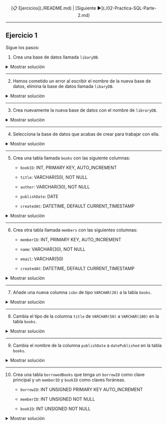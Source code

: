 <div align= "center"> [📋 Ejercicios](./README.md) | [Siguiente ▶️](./02-Practica-SQL-Parte-2.md)</div>

---

## Ejercicio 1

Sigue los pasos:

1. Crea una base de datos llamada `libaryDB`.

<details><summary>Mostrar solución</summary>

```sql
CREATE DATABASE IF NOT EXISTS libaryDB;
```
</details>

---

2. Hemos cometido un error al escribir el nombre de la nueva base de datos, elimina la base de datos llamada `libaryDB`.

<details><summary>Mostrar solución</summary>

```sql
DROP DATABASE IF EXISTS libaryDB;
```
</details>

---

3. Crea nuevamente la nueva base de datos con el nombre de `libraryDB`.

<details><summary>Mostrar solución</summary>

```sql
CREATE DATABASE IF NOT EXISTS libraryDB;
```
</details>

---

4. Selecciona la base de datos que acabas de crear para trabajar con ella.

<details><summary>Mostrar solución</summary>

```sql
USE libraryDB;
```
</details>

---

5. Crea una tabla llamada `books` con las siguiente columnas:
    
    - `bookID`: INT, PRIMARY KEY, AUTO_INCREMENT
        
    - `title`: VARCHAR(50), NOT NULL
        
    - `author`: VARCHAR(30), NOT NULL
        
    - `publishDate`: DATE
        
    - `createdAt`: DATETIME, DEFAULT CURRENT_TIMESTAMP

<details><summary>Mostrar solución</summary>

```sql
CREATE TABLE IF NOT EXISTS books (
    bookID INT UNSIGNED PRIMARY KEY AUTO_INCREMENT,
    title VARCHAR(50) NOT NULL,
    author VARCHAR(30) NOT NULL,
    publishDate DATE, 
    createdAt DATETIME DEFAULT CURRENT_TIMESTAMP
);
```
</details>

---

6. Crea otra tabla llamada `members` con las siguientes columnas:
    
    - `memberID`: INT, PRIMARY KEY, AUTO_INCREMENT
        
    - `name`: VARCHAR(30), NOT NULL
        
    - `email`: VARCHAR(50)
        
    - `createdAt`: DATETIME, DEFAULT CURRENT_TIMESTAMP

<details><summary>Mostrar solución</summary>

```sql
CREATE TABLE IF NOT EXISTS members(
    memberID INT UNSIGNED PRIMARY KEY AUTO_INCREMENT,
    name VARCHAR(30) NOT NULL,
    email VARCHAR(50),
    createdAt DATETIME DEFAULT CURRENT_TIMESTAMP
);
```
</details>

---

7. Añade una nueva columna `isbn` de tipo `VARCHAR(20)` a la tabla `books`.

<details><summary>Mostrar solución</summary>

```sql
ALTER TABLE books ADD isbn VARCHAR(20);
```
</details>

---

8. Cambia el tipo de la columna `title` de `VARCHAR(50)` a `VARCHAR(100)` en la tabla `books`.

<details><summary>Mostrar solución</summary>

```sql
ALTER TABLE books MODIFY title VARCHAR(100);
```
</details>

---

9. Cambia el nombre de la columna `publishDate` a `datePublished` en la tabla `books`.

<details><summary>Mostrar solución</summary>

```sql
ALTER TABLE books RENAME COLUMN publishDate TO datePublished;
```
</details>

---

10. Crea una tabla `borrowedBooks` que tenga un `borrowID` como clave principal y un `memberID` y `bookID` como claves foráneas.
    
    - `borrowID`: INT UNSIGNED PRIMARY KEY AUTO_INCREMENT
        
    - `memberID`: INT UNSIGNED NOT NULL
        
    - `bookID`: INT UNSIGNED NOT NULL

<details><summary>Mostrar solución</summary>

```sql
CREATE TABLE IF NOT EXISTS borrowedBooks(
    borrowID INT UNSIGNED PRIMARY KEY AUTO_INCREMENT,
    memberID INT UNSIGNED NOT NULL,
    bookID INT UNSIGNED NOT NULL,
    FOREIGN KEY(memberID) REFERENCES members(memberID),
    FOREIGN KEY(bookID) REFERENCES books(bookID)
);
```
</details>

